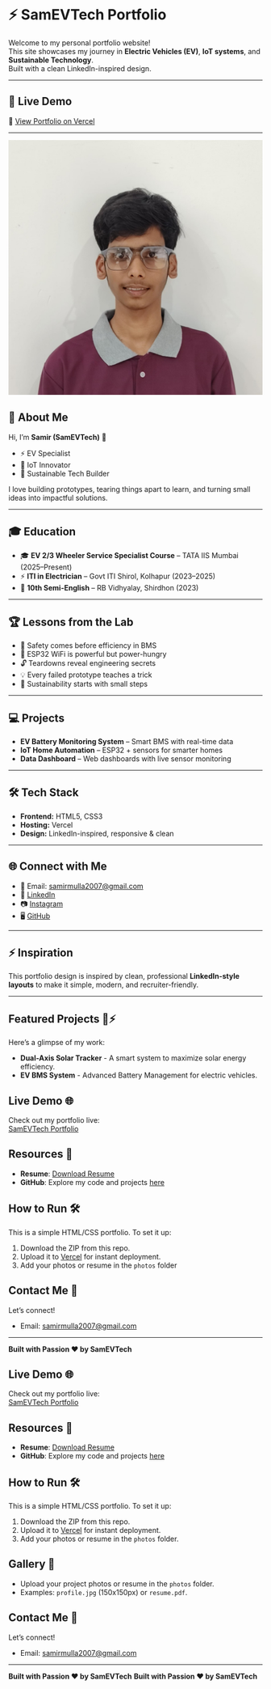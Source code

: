 # ⚡ SamEVTech Portfolio

Welcome to my personal portfolio website!  
This site showcases my journey in **Electric Vehicles (EV)**, **IoT systems**, and **Sustainable Technology**.  
Built with a clean LinkedIn-inspired design.

---

## 🚀 Live Demo
🔗 [View Portfolio on Vercel]([https://your-vercel-link.vercel.app](https://github.com/SamEVTech/sam-evtech-portfolio-/edit/main/README.md))

---

<section class="hero">
    <img src="profile.jpg" alt="SamEVTech" class="profile-pic">

## 📖 About Me
Hi, I’m **Samir (SamEVTech)** 👋  
- ⚡ EV Specialist  
- 📡 IoT Innovator  
- 🌱 Sustainable Tech Builder  

I love building prototypes, tearing things apart to learn, and turning small ideas into impactful solutions.

---

## 🎓 Education
- 🎓 **EV 2/3 Wheeler Service Specialist Course** – TATA IIS Mumbai (2025–Present)  
- ⚡ **ITI in Electrician** – Govt ITI Shirol, Kolhapur (2023–2025)  
- 📘 **10th Semi-English** – RB Vidhyalay, Shirdhon (2023)  

---

## 🏆 Lessons from the Lab
- 🔋 Safety comes before efficiency in BMS  
- 📡 ESP32 WiFi is powerful but power-hungry  
- 🔓 Teardowns reveal engineering secrets  
- 💡 Every failed prototype teaches a trick  
- 🌿 Sustainability starts with small steps  

---

## 💻 Projects
- **EV Battery Monitoring System** – Smart BMS with real-time data  
- **IoT Home Automation** – ESP32 + sensors for smarter homes  
- **Data Dashboard** – Web dashboards with live sensor monitoring  

---

## 🛠 Tech Stack
- **Frontend:** HTML5, CSS3  
- **Hosting:** Vercel  
- **Design:** LinkedIn-inspired, responsive & clean  

---

## 🌐 Connect with Me
- 📧 Email: [samirmulla2007@gmail.com](mailto:samirmulla2007@gmail.com)  
- 💼 [LinkedIn](https://www.linkedin.com/in/sam-evtech-451520380)  
- 📷 [Instagram](https://instagram.com/_samir_m___)  
- 🖥 [GitHub](https://github.com/samirmulla)  

---

## ⚡ Inspiration
This portfolio design is inspired by clean, professional **LinkedIn-style layouts** to make it simple, modern, and recruiter-friendly.

---

## Featured Projects 🚗⚡
Here’s a glimpse of my work:
- **Dual-Axis Solar Tracker** - A smart system to maximize solar energy efficiency.
- **EV BMS System** - Advanced Battery Management for electric vehicles.

## Live Demo 🌐
Check out my portfolio live:  
[SamEVTech Portfolio](https://sam-evtech-portfolio.vercel.app)

## Resources 📂
- **Resume**: [Download Resume](photos/resume.pdf)
- **GitHub**: Explore my code and projects [here](https://github.com/SamEVTech)

## How to Run 🛠️
This is a simple HTML/CSS portfolio. To set it up:
1. Download the ZIP from this repo.
2. Upload it to [Vercel](https://vercel.com) for instant deployment.
3. Add your photos or resume in the `photos` folder

## Contact Me 📧
Let’s connect!  
- Email: [samirmulla2007@gmail.com](mailto:samirmulla2007@gmail.com)

---

**Built with Passion ❤️ by SamEVTech**
## Live Demo 🌐
Check out my portfolio live:  
[SamEVTech Portfolio](https://sam-evtech-portfolio.vercel.app)

## Resources 📂
- **Resume**: [Download Resume](photos/resume.pdf)
- **GitHub**: Explore my code and projects [here](https://github.com/SamEVTech)

## How to Run 🛠️
This is a simple HTML/CSS portfolio. To set it up:
1. Download the ZIP from this repo.
2. Upload it to [Vercel](https://vercel.com) for instant deployment.
3. Add your photos or resume in the `photos` folder.

## Gallery 📸
- Upload your project photos or resume in the `photos` folder.
- Examples: `profile.jpg` (150x150px) or `resume.pdf`.

## Contact Me 📧
Let’s connect!  
- Email: [samirmulla2007@gmail.com](mailto:samirmulla2007@gmail.com)

---

**Built with Passion ❤️ by SamEVTech**
**Built with Passion ❤️ by SamEVTech**

